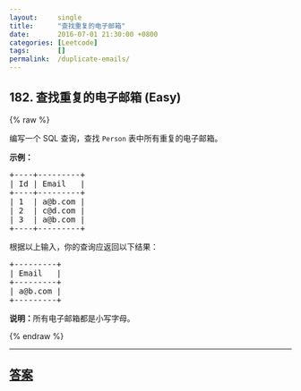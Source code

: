 ```yaml
---
layout:     single
title:      "查找重复的电子邮箱"
date:       2016-07-01 21:30:00 +0800
categories: [Leetcode]
tags:       []
permalink:  /duplicate-emails/
---
```


## 182. 查找重复的电子邮箱 (Easy)

{% raw %}

<p>编写一个 SQL 查询，查找&nbsp;<code>Person</code> 表中所有重复的电子邮箱。</p>

<p><strong>示例：</strong></p>

<pre>+----+---------+
| Id | Email   |
+----+---------+
| 1  | a@b.com |
| 2  | c@d.com |
| 3  | a@b.com |
+----+---------+
</pre>

<p>根据以上输入，你的查询应返回以下结果：</p>

<pre>+---------+
| Email   |
+---------+
| a@b.com |
+---------+
</pre>

<p><strong>说明：</strong>所有电子邮箱都是小写字母。</p>

{% endraw %}

---

## [答案](https://github.com/openset/leetcode/tree/master/problems/duplicate-emails)
